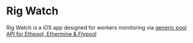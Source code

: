 # Rig Watch

Rig Watch is a iOS app designed for workers monitoring via [generic pool API for Ethpool, Ethermine & Flypool](https://api.ethermine.org/docs/)
